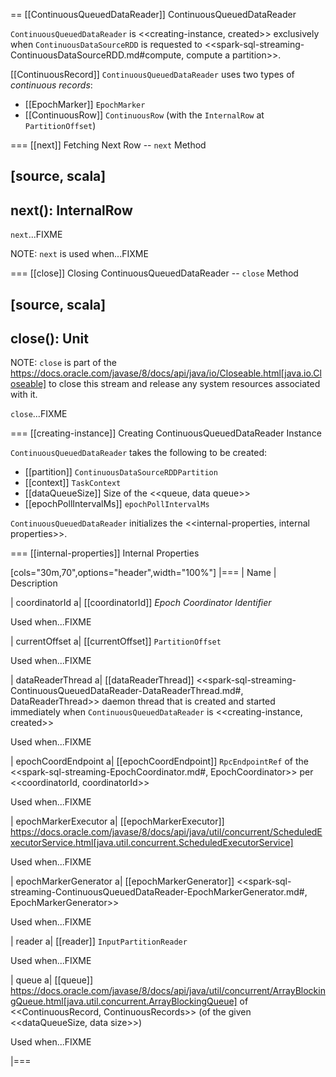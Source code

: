 == [[ContinuousQueuedDataReader]] ContinuousQueuedDataReader

`ContinuousQueuedDataReader` is <<creating-instance, created>> exclusively when `ContinuousDataSourceRDD` is requested to <<spark-sql-streaming-ContinuousDataSourceRDD.md#compute, compute a partition>>.

[[ContinuousRecord]]
`ContinuousQueuedDataReader` uses two types of *continuous records*:

* [[EpochMarker]] `EpochMarker`
* [[ContinuousRow]] `ContinuousRow` (with the `InternalRow` at `PartitionOffset`)

=== [[next]] Fetching Next Row -- `next` Method

[source, scala]
----
next(): InternalRow
----

`next`...FIXME

NOTE: `next` is used when...FIXME

=== [[close]] Closing ContinuousQueuedDataReader -- `close` Method

[source, scala]
----
close(): Unit
----

NOTE: `close` is part of the https://docs.oracle.com/javase/8/docs/api/java/io/Closeable.html[java.io.Closeable] to close this stream and release any system resources associated with it.

`close`...FIXME

=== [[creating-instance]] Creating ContinuousQueuedDataReader Instance

`ContinuousQueuedDataReader` takes the following to be created:

* [[partition]] `ContinuousDataSourceRDDPartition`
* [[context]] `TaskContext`
* [[dataQueueSize]] Size of the <<queue, data queue>>
* [[epochPollIntervalMs]] `epochPollIntervalMs`

`ContinuousQueuedDataReader` initializes the <<internal-properties, internal properties>>.

=== [[internal-properties]] Internal Properties

[cols="30m,70",options="header",width="100%"]
|===
| Name
| Description

| coordinatorId
a| [[coordinatorId]] *Epoch Coordinator Identifier*

Used when...FIXME

| currentOffset
a| [[currentOffset]] `PartitionOffset`

Used when...FIXME

| dataReaderThread
a| [[dataReaderThread]] <<spark-sql-streaming-ContinuousQueuedDataReader-DataReaderThread.md#, DataReaderThread>> daemon thread that is created and started immediately when `ContinuousQueuedDataReader` is <<creating-instance, created>>

Used when...FIXME

| epochCoordEndpoint
a| [[epochCoordEndpoint]] `RpcEndpointRef` of the <<spark-sql-streaming-EpochCoordinator.md#, EpochCoordinator>> per <<coordinatorId, coordinatorId>>

Used when...FIXME

| epochMarkerExecutor
a| [[epochMarkerExecutor]] https://docs.oracle.com/javase/8/docs/api/java/util/concurrent/ScheduledExecutorService.html[java.util.concurrent.ScheduledExecutorService]

Used when...FIXME

| epochMarkerGenerator
a| [[epochMarkerGenerator]] <<spark-sql-streaming-ContinuousQueuedDataReader-EpochMarkerGenerator.md#, EpochMarkerGenerator>>

Used when...FIXME

| reader
a| [[reader]] `InputPartitionReader`

Used when...FIXME

| queue
a| [[queue]] https://docs.oracle.com/javase/8/docs/api/java/util/concurrent/ArrayBlockingQueue.html[java.util.concurrent.ArrayBlockingQueue] of <<ContinuousRecord, ContinuousRecords>> (of the given <<dataQueueSize, data size>>)

Used when...FIXME

|===
